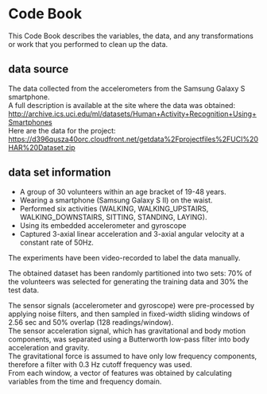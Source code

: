 # Code Book
This Code Book describes the variables, the data, and any transformations or work that you performed to clean up the data.

## data source
The data collected from the accelerometers from the Samsung Galaxy S smartphone. \
A full description is available at the site where the data was obtained:
http://archive.ics.uci.edu/ml/datasets/Human+Activity+Recognition+Using+Smartphones \
Here are the data for the project:
https://d396qusza40orc.cloudfront.net/getdata%2Fprojectfiles%2FUCI%20HAR%20Dataset.zip

## data set information
- A group of 30 volunteers within an age bracket of 19-48 years.
- Wearing a smartphone (Samsung Galaxy S II) on the waist. 
- Performed six activities (WALKING, WALKING_UPSTAIRS, WALKING_DOWNSTAIRS, SITTING, STANDING, LAYING).
- Using its embedded accelerometer and gyroscope
- Captured 3-axial linear acceleration and 3-axial angular velocity at a constant rate of 50Hz. 

The experiments have been video-recorded to label the data manually. 

The obtained dataset has been randomly partitioned into two sets:
70% of the volunteers was selected for generating the training data and 30% the test data. 

The sensor signals (accelerometer and gyroscope) were pre-processed by applying noise filters, and then sampled in fixed-width sliding windows of 2.56 sec and 50% overlap (128 readings/window). \
The sensor acceleration signal, which has gravitational and body motion components, was separated using a Butterworth low-pass filter into body acceleration and gravity. \
The gravitational force is assumed to have only low frequency components, therefore a filter with 0.3 Hz cutoff frequency was used. \
From each window, a vector of features was obtained by calculating variables from the time and frequency domain.
